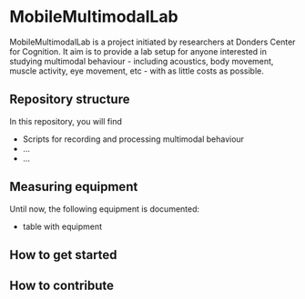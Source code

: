 # MobileMultimodalLab

MobileMultimodalLab is a project initiated by researchers at Donders Center for Cognition. It aim is to provide a lab setup for anyone interested in studying multimodal behaviour - including acoustics, body movement, muscle activity, eye movement, etc - with as little costs as possible.

## Repository structure

In this repository, you will find
- Scripts for recording and processing multimodal behaviour
- ...
- ...

## Measuring equipment
Until now, the following equipment is documented:
- table with equipment

## How to get started

## How to contribute